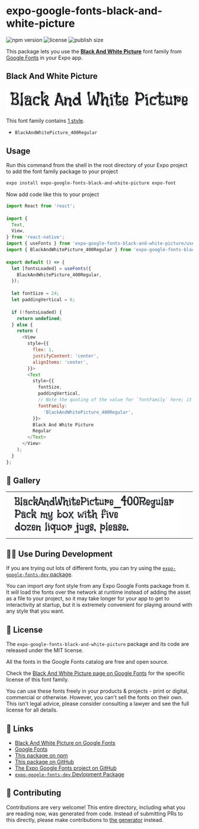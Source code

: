 # expo-google-fonts-black-and-white-picture

![npm version](https://flat.badgen.net/npm/v/expo-google-fonts-black-and-white-picture)
![license](https://flat.badgen.net/github/license/expo/google-fonts)
![publish size](https://flat.badgen.net/packagephobia/install/expo-google-fonts-black-and-white-picture)

This package lets you use the [**Black And White Picture**](https://fonts.google.com/specimen/Black+And+White+Picture) font family from [Google Fonts](https://fonts.google.com/) in your Expo app.

## Black And White Picture

![Black And White Picture](./font-family.png)

This font family contains [1 style](#-gallery).

- `BlackAndWhitePicture_400Regular`

## Usage

Run this command from the shell in the root directory of your Expo project to add the font family package to your project
```sh
expo install expo-google-fonts-black-and-white-picture expo-font
```

Now add code like this to your project
```js
import React from 'react';

import {
  Text,
  View,
} from 'react-native';
import { useFonts } from 'expo-google-fonts-black-and-white-picture/useFonts';
import { BlackAndWhitePicture_400Regular } from 'expo-google-fonts-black-and-white-picture/400Regular';

export default () => {
  let [fontsLoaded] = useFonts({
    BlackAndWhitePicture_400Regular,
  });

  let fontSize = 24;
  let paddingVertical = 6;

  if (!fontsLoaded) {
    return undefined;
  } else {
    return (
      <View
        style={{
          flex: 1,
          justifyContent: 'center',
          alignItems: 'center',
        }}>
        <Text
          style={{
            fontSize,
            paddingVertical,
            // Note the quoting of the value for `fontFamily` here; it expects a string!
            fontFamily:
              'BlackAndWhitePicture_400Regular',
          }}>
          Black And White Picture
          Regular
        </Text>
      </View>
    );
  }
};

```

## 🔡 Gallery


||||
|-|-|-|
|![BlackAndWhitePicture_400Regular](.//400Regular/BlackAndWhitePicture_400Regular.ttf.png)||||


## 👩‍💻 Use During Development

If you are trying out lots of different fonts, you can try using the [`expo-google-fonts-dev` package](https://github.com/freeboub/google-fonts/tree/master/font-packages/dev#readme).

You can import *any* font style from any Expo Google Fonts package from it. It will load the fonts
over the network at runtime instead of adding the asset as a file to your project, so it may take longer
for your app to get to interactivity at startup, but it is extremely convenient
for playing around with any style that you want.

## 📖 License

The `expo-google-fonts-black-and-white-picture` package and its code are released under the MIT license.

All the fonts in the Google Fonts catalog are free and open source.

Check the [Black And White Picture page on Google Fonts](https://fonts.google.com/specimen/Black+And+White+Picture) for the specific license of this font family.

You can use these fonts freely in your products & projects - print or digital, commercial or otherwise. However, you can't sell the fonts on their own. This isn't legal advice, please consider consulting a lawyer and see the full license for all details.

## 🔗 Links

- [Black And White Picture on Google Fonts](https://fonts.google.com/specimen/Black+And+White+Picture)
- [Google Fonts](https://fonts.google.com/)
- [This package on npm](https://www.npmjs.com/package/expo-google-fonts-black-and-white-picture)
- [This package on GitHub](https://github.com/freeboub/google-fonts/tree/master/font-packages/black-and-white-picture)
- [The Expo Google Fonts project on GitHub](https://github.com/freeboub/google-fonts)
- [`expo-google-fonts-dev` Devlopment Package](https://github.com/freeboub/google-fonts/tree/master/font-packages/dev)

## 🤝 Contributing

Contributions are very welcome! This entire directory, including what you are reading now, was generated from code. Instead of submitting PRs to this directly, please make contributions to [the generator](https://github.com/freeboub/google-fonts/tree/master/packages/generator) instead.

